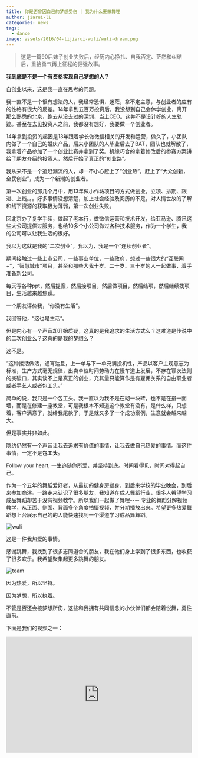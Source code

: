 ```yaml
---
title: 你是否曾因自己的梦想受伤 | 我为什么要做舞哩
author: jiarui-li
categories: news
tags:
  - dance
image: assets/2016/04-lijiarui-wuli/wuli-dream.png
---
```

> 这是一篇90后妹子创业失败后，经历内心挣扎、自我否定、茫然和纠结后，重拾勇气再上征程的倔强故事。

**我到底是不是一个有资格实现自己梦想的人？**

自创业以来，这是我一直在思考的问题。

我一直不是一个很有想法的人，我经常恐惧，迷茫，拿不定主意，与创业者的应有的性格有很大的反差。14年拿到五百万投资后，我没想到自己会休学创业，离开那么熟悉的北京，跑去从没去过的深圳，当上CEO。这并不是设计好的人生轨迹。甚至在去见投资人之前，我都没有想好，我要做一个创业者。

14年拿到投资的起因是13年跟着学长做微信相关的开发和运营，做久了，小团队内做了一个自己的婚庆产品，后来小团队的人毕业后去了BAT，团队也就解散了，我拿着产品参加了一个创业比赛并拿到了奖。机缘巧合的拿着修改后的参赛方案讲给了朋友介绍的投资人，然后开始了真正的“创业路”。

我从来不是一个追赶潮流的人，却一不小心赶上了“创业热”，赶上了“大众创新，全民创业”，成为一个新潮的创业者。

第一次创业的那几个月中，用13年做小作坊项目的方式做创业，立项、排期、跟进、上线。。。好多事情没想清楚，加上社会经验及阅历的不足，对人情世故的了解和线下资源的获取极为薄弱，第一次创业失败。

回北京办了复学手续，做起了老本行，做微信运营和技术开发，给亚马逊、腾讯这些大公司提供过服务，也给10多个小公司做过各种技术服务，作为一个学生，我的公司可以让我生活的很好。

我以为这就是我的“二次创业”，我以为，我是一个“连续创业者”。

期间接触过一些上市公司，一些事业单位，一些政府，想过一些很大的“互联网+”，“智慧城市”项目，甚至和那些大我十岁、二十岁、三十岁的人一起做事，着手准备新公司。

每天写各种ppt，然后提案，然后接项目，然后做项目，然后结项，然后继续找项目，生活越来越焦躁。

一个朋友评价我，“你没有生活”。

我回答他，“这也是生活”。

但是内心有一个声音却开始质疑，这真的是我追求的生活方式么？这难道是传说中的二次创业么？这真的是我的梦想么？

这不是。

“这种接活做活，通宵达旦，上一单与下一单充满投机性，产品以客户主观意志为标准，生产方式毫无规律，出卖单位时间劳动力在慢车道上发展，不存在幂次法则的突破口，其实谈不上是真正的创业，充其量只能算作是有雇佣关系的自由职业者或者手艺人或者包工头。”

简单的说，我只是一个包工头。我一直以为我不是在砌一块砖，也不是在搭一面墙，而是在修建一座教堂，可是我根本不知道这个教堂有没有，是什么样，只想着，客户满意了，就给我尾款了，于是就又多了一个成功案例，生意就会越来越大。

但是事实并非如此。

隐约仍然有一个声音让我去追求有价值的事情，让我去做自己热爱的事情。而这件事情，一定不是**包工头**。

Follow your heart, 一生追随你所爱，并坚持到底。时间看得见，时间对得起自己。

作为一个五年的舞蹈爱好者，从最初的健身房塑身，到后来学校的毕业晚会，到后来参加商演。一路走来认识了很多朋友，我知道在成人舞蹈行业，很多人希望学习成品舞蹈却苦于没有视频教学。所以我们一起做了舞哩---- 专业的舞蹈分解视频教学，从正面、侧面、背面多个角度拍摄视频，并分期播放出来。希望更多热爱舞蹈想上台展示自己的的人能快速找到一个渠道学习成品舞舞蹈。

![wuli](/assets/2016/04-lijiarui-wuli/wuli.jpg)

这是一件我热爱的事情。

感谢跳舞，我找到了很多志同道合的朋友，我在他们身上学到了很多东西，也收获了很多欢乐。我希望聚集起更多跳舞的朋友。

![team](/assets/2016/04-lijiarui-wuli/team.jpg)

因为热爱，所以坚持。

因为梦想，所以执着。

不管是否还会被梦想所伤，这些和我拥有共同信念的小伙伴们都会陪着悦舞，勇往直前。

下面是我们的视频之一：

<div class="zoom-container" style="
    position: relative;
    padding-bottom:56.25%;
    padding-top:30px;
    height:0;
    overflow:hidden;
">
  <iframe
    poster="/assets/2016/04-lijiarui-wuli/aoa-skirt.jpg"
    src="http://player.bilibili.com/player.html?aid=7419680"
    width='560'
    height='315'
    allowfullscreen
    webkitallowfullscreen
    frameborder="0"
    style="
      position: absolute;
      top:0;
      left:0;
      width:100%;
      height:100%;
    "
  ></iframe>
</div>
